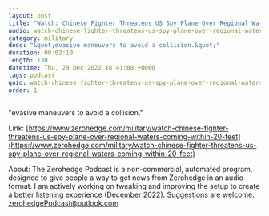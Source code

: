 ```yaml
---
layout: post
title: "Watch: Chinese Fighter Threatens US Spy Plane Over Regional Waters, Coming Within 20 Feet"
audio: watch-chinese-fighter-threatens-us-spy-plane-over-regional-waters-coming-within-20-feet-0
category: military
desc: "&quot;evasive maneuvers to avoid a collision.&quot;"
duration: 00:02:10
length: 130
datetime: Thu, 29 Dec 2022 18:41:00 +0000
tags: podcast
guid: watch-chinese-fighter-threatens-us-spy-plane-over-regional-waters-coming-within-20-feet-0
order: 1
---
```

&quot;evasive maneuvers to avoid a collision.&quot;

Link: [https://www.zerohedge.com/military/watch-chinese-fighter-threatens-us-spy-plane-over-regional-waters-coming-within-20-feet](https://www.zerohedge.com/military/watch-chinese-fighter-threatens-us-spy-plane-over-regional-waters-coming-within-20-feet)

About: The Zerohedge Podcast is a non-commercial, automated program, designed to give people a way to get news from Zerohedge in an audio format.  I am actively working on tweaking and improving the setup to create a better listening experience (December 2022).  Suggestions are welcome: [zerohedgePodcast@outlook.com](mailto:zerohedgePodcast@outlook.com)